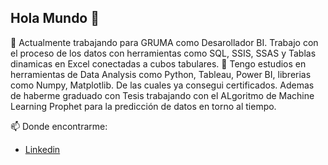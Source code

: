## Hola Mundo 👋

🔭 Actualmente trabajando para GRUMA como Desarollador BI.
Trabajo con el proceso de los datos con herramientas como SQL, SSIS, SSAS y Tablas dinamicas en Excel conectadas a cubos tabulares.
🌱 Tengo estudios en herramientas de Data Analysis como Python, Tableau, Power BI, librerias como Numpy, Matplotlib. De las cuales ya consegui certificados. Ademas de haberme graduado con Tesis trabajando con el ALgoritmo de Machine Learning Prophet para la predicción de datos en torno al tiempo.

📫 Donde encontrarme:
- [Linkedin](https://www.linkedin.com/in/jes%C3%BAs-alberto-reyes-hern%C3%A1ndez-055573262/) 

<!--
**Alberto3312/Alberto3312** is a ✨ _special_ ✨ repository because its `README.md` (this file) appears on your GitHub profile.

Here are some ideas to get you started:

- 🔭 I’m currently working on ...
- 🌱 I’m currently learning ...
- 👯 I’m looking to collaborate on ...
- 🤔 I’m looking for help with ...
- 💬 Ask me about ...
- 📫 How to reach me: ...
- 😄 Pronouns: ...
- ⚡ Fun fact: ...
-->
